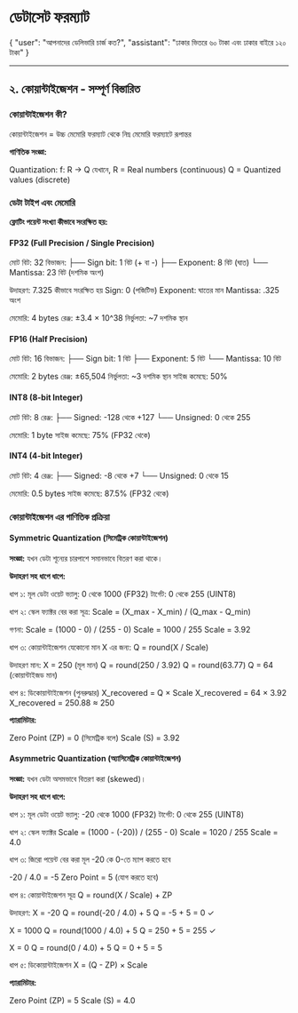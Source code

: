 # ডেটাসেট ফরম্যাট
{
    "user": "আপনাদের ডেলিভারি চার্জ কত?",
    "assistant": "ঢাকার ভিতরে ৬০ টাকা এবং ঢাকার বাইরে ১২০ টাকা"
}
 

---

## ২. কোয়ান্টাইজেশন - সম্পূর্ণ বিস্তারিত

### কোয়ান্টাইজেশন কী?

কোয়ান্টাইজেশন = উচ্চ মেমোরি ফরম্যাট থেকে নিম্ন মেমোরি ফরম্যাটে রূপান্তর

**গাণিতিক সংজ্ঞা:**
 
Quantization: f: R → Q
যেখানে,
R = Real numbers (continuous)
Q = Quantized values (discrete)
 

### ডেটা টাইপ এবং মেমোরি

**ফ্লোটিং পয়েন্ট সংখ্যা কীভাবে সংরক্ষিত হয়:**

#### FP32 (Full Precision / Single Precision)
 
মোট বিট: 32
বিভাজন:
├── Sign bit: 1 বিট (+ বা -)
├── Exponent: 8 বিট (ঘাত)
└── Mantissa: 23 বিট (দশমিক অংশ)

উদাহরণ: 7.325 কীভাবে সংরক্ষিত হয়
Sign: 0 (পজিটিভ)
Exponent: ঘাতের মান
Mantissa: .325 অংশ

মেমোরি: 4 bytes
রেঞ্জ: ±3.4 × 10^38
নির্ভুলতা: ~7 দশমিক স্থান
 

#### FP16 (Half Precision)
 
মোট বিট: 16
বিভাজন:
├── Sign bit: 1 বিট
├── Exponent: 5 বিট
└── Mantissa: 10 বিট

মেমোরি: 2 bytes
রেঞ্জ: ±65,504
নির্ভুলতা: ~3 দশমিক স্থান
সাইজ কমেছে: 50%
 

#### INT8 (8-bit Integer)
 
মোট বিট: 8
রেঞ্জ:
├── Signed: -128 থেকে +127
└── Unsigned: 0 থেকে 255

মেমোরি: 1 byte
সাইজ কমেছে: 75% (FP32 থেকে)
 

#### INT4 (4-bit Integer)
 
মোট বিট: 4
রেঞ্জ:
├── Signed: -8 থেকে +7
└── Unsigned: 0 থেকে 15

মেমোরি: 0.5 bytes
সাইজ কমেছে: 87.5% (FP32 থেকে)
 

### কোয়ান্টাইজেশন এর গাণিতিক প্রক্রিয়া

#### Symmetric Quantization (সিমেট্রিক কোয়ান্টাইজেশন)

**সংজ্ঞা:** যখন ডেটা শূন্যের চারপাশে সমানভাবে বিতরণ করা থাকে।

**উদাহরণ সহ ধাপে ধাপে:**
 
ধাপ ১: মূল ডেটা
ওয়েট ভ্যালু: 0 থেকে 1000 (FP32)
টার্গেট: 0 থেকে 255 (UINT8)

ধাপ ২: স্কেল ফ্যাক্টর বের করা
সূত্র: Scale = (X_max - X_min) / (Q_max - Q_min)

গণনা:
Scale = (1000 - 0) / (255 - 0)
Scale = 1000 / 255
Scale = 3.92

ধাপ ৩: কোয়ান্টাইজেশন
যেকোনো মান X এর জন্য:
Q = round(X / Scale)

উদাহরণ মান:
X = 250 (মূল মান)
Q = round(250 / 3.92)
Q = round(63.77)
Q = 64 (কোয়ান্টাইজড মান)

ধাপ ৪: ডিকোয়ান্টাইজেশন (পুনরুদ্ধার)
X_recovered = Q × Scale
X_recovered = 64 × 3.92
X_recovered = 250.88 ≈ 250
 

**প্যারামিটার:**
 
Zero Point (ZP) = 0 (সিমেট্রিক বলে)
Scale (S) = 3.92
 

#### Asymmetric Quantization (অ্যাসিমেট্রিক কোয়ান্টাইজেশন)

**সংজ্ঞা:** যখন ডেটা অসমভাবে বিতরণ করা (skewed)।

**উদাহরণ সহ ধাপে ধাপে:**
 
ধাপ ১: মূল ডেটা
ওয়েট ভ্যালু: -20 থেকে 1000 (FP32)
টার্গেট: 0 থেকে 255 (UINT8)

ধাপ ২: স্কেল ফ্যাক্টর
Scale = (1000 - (-20)) / (255 - 0)
Scale = 1020 / 255
Scale = 4.0

ধাপ ৩: জিরো পয়েন্ট বের করা
মূল -20 কে 0-তে ম্যাপ করতে হবে

-20 / 4.0 = -5
Zero Point = 5 (যোগ করতে হবে)

ধাপ ৪: কোয়ান্টাইজেশন সূত্র
Q = round(X / Scale) + ZP

উদাহরণ:
X = -20
Q = round(-20 / 4.0) + 5
Q = -5 + 5 = 0 ✓

X = 1000
Q = round(1000 / 4.0) + 5
Q = 250 + 5 = 255 ✓

X = 0
Q = round(0 / 4.0) + 5
Q = 0 + 5 = 5

ধাপ ৫: ডিকোয়ান্টাইজেশন
X = (Q - ZP) × Scale
 

**প্যারামিটার:**
 
Zero Point (ZP) = 5
Scale (S) = 4.0